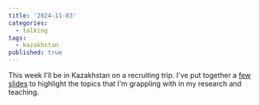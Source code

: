 ```yaml
---
title: '2024-11-03'
categories:
  - talking
tags:
  - kazakhstan
published: true
---
```


This week I'll be in Kazakhstan on a recruiting trip. I've put together a [few
slides](https://arthurhowardmorris.github.io/assets/slides/kaz_talk/paperclips.pdf)
to highlight the topics that I'm grappling with in my research and teaching.
